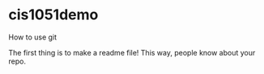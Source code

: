 # cis1051demo
How to use git


The first thing is to make a readme file!
This way, people know about your repo.